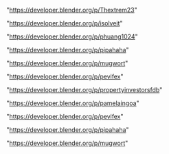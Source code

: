 "https://developer.blender.org/p/Thextrem23"

"https://developer.blender.org/p/isolveit"

"https://developer.blender.org/p/phuang1024"

"https://developer.blender.org/p/pipahaha"

"https://developer.blender.org/p/mugwort"

"https://developer.blender.org/p/pevifex"

 
"https://developer.blender.org/p/propertyinvestorsfdb"


"https://developer.blender.org/p/pamelaingoa"


"https://developer.blender.org/p/pevifex"


"https://developer.blender.org/p/pipahaha"


"https://developer.blender.org/p/mugwort"


 
